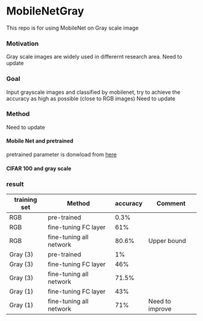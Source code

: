 # MobileNetGray
This repo is for using MobileNet on Gray scale image

### Motivation

Gray scale images are widely used in differernt research area.
Need to update

### Goal

Input grayscale images and classified by mobilenet, try to achieve the accuracy as high as possible (close to RGB images)
Need to update

### Method
Need to update

#### Mobile Net and pretrained 

pretrained parameter is donwload from [here](https://pytorch.org/hub/pytorch_vision_mobilenet_v2/)


#### CIFAR 100 and gray scale


### result

|training set|   Method  | accuracy  | Comment|
|---          | ----      | ----  |---|
|RGB       |  pre-trained     | 0.3%  |
|RGB       | fine-tuning FC layer    | 61% |
|RGB       | fine-tuning all network | 80.6% |Upper bound|
|Gray (3)  |  pre-trained     | 1%  |
|Gray (3)  |  fine-tuning FC layer     | 46%  |
|Gray (3)  | fine-tuning all network | 71.5% |
|Gray (1)  |  fine-tuning FC layer     | 43%  |
|Gray (1)  | fine-tuning all network | 71% |Need to improve|
